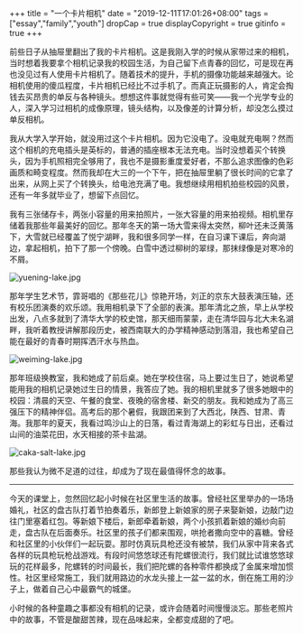 +++
title = "一个卡片相机"
date = "2019-12-11T17:01:26+08:00"
tags = ["essay","family","youth"]
dropCap = true
displayCopyright = true
gitinfo = true
+++

前些日子从抽屉里翻出了我的卡片相机。这是我刚入学的时候从家带过来的相机，当时想着我要拿个相机记录我的校园生活，为自己留下点青春的回忆，可是现在再也没见过有人使用卡片相机了。随着技术的提升，手机的摄像功能越来越强大。论相机使用的傻瓜程度，卡片相机已经比不过手机了。而真正玩摄影的人，肯定会掏钱去买昂贵的单反与各种镜头。想想这件事就觉得有些可笑——我一个光学专业的人，深入学习过相机的成像原理，镜头结构，以及像差的计算分析，却没怎么摸过单反相机。

我从大学入学开始，就没用过这个卡片相机。因为它没电了。没电就充电啊？然而这个相机的充电插头是英标的，普通的插座根本无法充电。当时没想着买个转换头，因为手机照相完全够用了，我也不是摄影重度爱好者，不那么追求图像的色彩画质和畸变程度。然而我却在大三的一个下午，把在抽屉里躺了很长时间的它拿了出来，从网上买了个转换头，给电池充满了电。我想继续用相机拍些校园的风景，还有一年多就毕业了，想留下点回忆。

我有三张储存卡，两张小容量的用来拍照片，一张大容量的用来拍视频。相机里存储着我那些年最美好的回忆。那年冬天的第一场大雪来得太突然，柳叶还未泛黄落下，大雪就已经覆盖了悦宁湖畔，我和很多同学一样，在自习课下课后，奔向湖边，拿起相机，拍下了那一个傍晚。白雪中透过柳树的翠绿，那抹绿像是对寒冷的不屑。

![yuening-lake.jpg](/images/yuening-lake.jpg "雪中悦宁湖")

那年学生艺术节，霏哥唱的《那些花儿》惊艳开场，刘正的京东大鼓表演压轴，还有校乐团演奏的欢乐颂。我用相机录下了全部的表演。那年清北之旅，早上从学校出发，八点多就到了清华大学的校史馆，那天细雨蒙蒙，走在清华园与北大未名湖畔，我听着教授讲解那段历史，被西南联大的办学精神感动到落泪，我也希望自己能在最好的青春时期挥洒汗水与热血。

![weiming-lake.jpg](/images/weiming-lake.jpg "雨中博雅塔")

那年班级换教室，我和她成了前后桌。她在学校住宿，马上要过生日了，她说希望能用我的相机记录她过生日的情景，我答应了她。我的相机里就多了很多她眼中的校园：清晨的天空、午餐的食堂、夜晚的宿舍楼、新交的朋友。我和她成为了高三强压下的精神伴侣。高考后的那个暑假，我跟团来到了大西北，陕西、甘肃、青海。我那年的夏天，我看过鸣沙山上的日落，看过青海湖上的彩虹与日出，还看过山间的油菜花田，水天相接的茶卡盐湖。

![caka-salt-lake.jpg](/images/caka-salt-lake.jpg "茶卡盐湖")

那些我认为微不足道的过往，却成为了现在最值得怀念的故事。

---

今天的课堂上，忽然回忆起小时候在社区里生活的故事。曾经社区里举办的一场场婚礼，社区的盘古队打着节拍奏着乐，新郎登上新娘家的房子来娶新娘，边敲门边往门里塞着红包。等新娘下楼后，新郎牵着新娘，两个小孩抓着新娘的婚纱向前走，盘古队在后面奏乐。社区里的孩子们都来围观，哄抢者撒向空中的喜糖。曾经和社区里的小伙伴们一起玩耍。那时仿真玩具枪还没有被禁，我们从家中背来各式各样的玩具枪玩枪战游戏。有段时间悠悠球还有陀螺很流行，我们就比试谁悠悠球玩的花样最多，陀螺转的时间最长，我们把陀螺的各种零件都换成了金属来增加惯性。社区里经常施工，我们就用路边的水龙头接上一盆一盆的水，倒在施工用的沙子上，做着自己心中最霸气的城堡。

小时候的各种童趣之事都没有相机的记录，或许会随着时间慢慢淡忘。那些老照片中的故事，不管是酸甜苦辣，现在品味起来，全都变成甜的了吧。